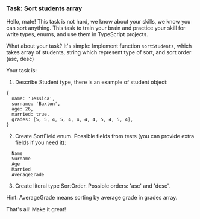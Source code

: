 ### Task: Sort students array

Hello, mate! This task is not hard, we know about your skills, we know you can sort anything.
This task to train your brain and practice your skill for write types, enums, and use them in TypeScript projects.

What about your task?
It's simple: Implement function `sortStudents`, which takes array of students, string which represent type of sort, and sort order (asc, desc)

Your task is:
1) Describe Student type, there is an example of student object:
```
{
  name: 'Jessica',
  surname: 'Buxton',
  age: 26,
  married: true,
  grades: [5, 5, 4, 5, 4, 4, 4, 4, 5, 4, 5, 4],
}
```

2) Create SortField enum. Possible fields from tests (you can provide extra fields if you need it):
```
  Name
  Surname
  Age
  Married
  AverageGrade
```

3) Create literal type SortOrder. Possible orders: 'asc' and 'desc'.

Hint: AverageGrade means sorting by average grade in grades array.

That's all! Make it great!
